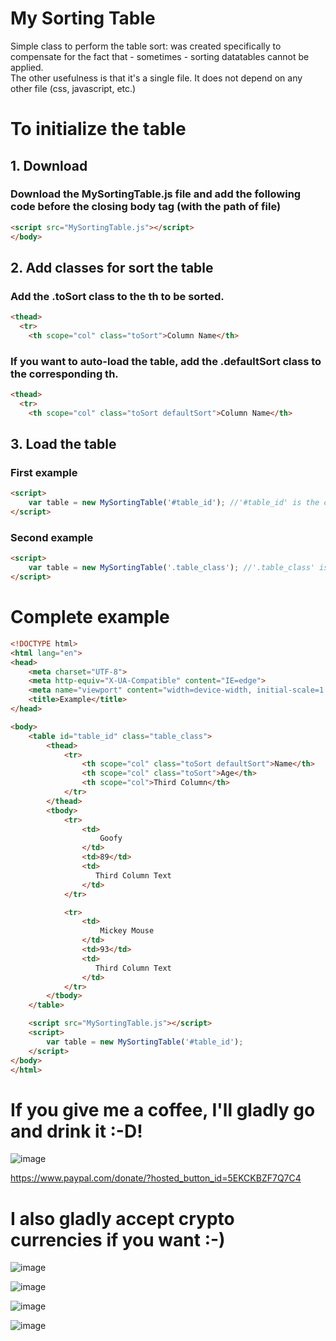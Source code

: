 # My Sorting Table
Simple class to perform the table sort: was created specifically to compensate for the fact that - sometimes - sorting datatables cannot be applied.<br>
The other usefulness is that it's a single file. It does not depend on any other file (css, javascript, etc.)

# To initialize the table
## 1. Download
### Download the MySortingTable.js file and add the following code before the closing body tag (with the path of file)
```html
<script src="MySortingTable.js"></script>
</body>
```
## 2. Add classes for sort the table
### Add the .toSort class to the th to be sorted.
```html
<thead>
  <tr>
    <th scope="col" class="toSort">Column Name</th>
```
### If you want to auto-load the table, add the .defaultSort class to the corresponding th.
```html
<thead>
  <tr>
    <th scope="col" class="toSort defaultSort">Column Name</th>
```
## 3. Load the table
### First example
```html
<script>
    var table = new MySortingTable('#table_id'); //'#table_id' is the css table selector
</script>
```
### Second example
```html
<script>
    var table = new MySortingTable('.table_class'); //'.table_class' is the css table selector
</script>
```

# Complete example
```html
<!DOCTYPE html>
<html lang="en">
<head>
    <meta charset="UTF-8">
    <meta http-equiv="X-UA-Compatible" content="IE=edge">
    <meta name="viewport" content="width=device-width, initial-scale=1.0">
    <title>Example</title>
</head>

<body>
    <table id="table_id" class="table_class">
        <thead>
            <tr>
                <th scope="col" class="toSort defaultSort">Name</th>
                <th scope="col" class="toSort">Age</th>
                <th scope="col">Third Column</th>
            </tr>
        </thead>
        <tbody>
            <tr>
                <td>
                    Goofy
                </td>
                <td>89</td>
                <td>
                   Third Column Text
                </td>
            </tr>

            <tr>
                <td>
                    Mickey Mouse
                </td>
                <td>93</td>
                <td>
                   Third Column Text
                </td>
            </tr>
        </tbody>
    </table>

    <script src="MySortingTable.js"></script>
    <script>
        var table = new MySortingTable('#table_id');
    </script>
</body>
</html>
```
# If you give me a coffee, I'll gladly go and drink it :-D! <br>
![image](https://user-images.githubusercontent.com/767664/145684817-aa4cc3ce-379d-4ac9-8a34-b623b41fdc03.png)

https://www.paypal.com/donate/?hosted_button_id=5EKCKBZF7Q7C4

# I also gladly accept crypto currencies if you want :-)

![image](https://user-images.githubusercontent.com/767664/145684749-3a2771f4-372f-47bc-be1e-a2850b681a30.png)

![image](https://user-images.githubusercontent.com/767664/145684842-a19481f0-2e48-408b-8024-763aff28296e.png)

![image](https://user-images.githubusercontent.com/767664/145684928-4c8e9917-4121-4e42-a02e-e3640032f5c6.png)

![image](https://user-images.githubusercontent.com/767664/145684939-972b40df-6891-4de0-aec3-623e3ece79de.png)
